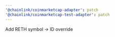 ```yaml
---
'@chainlink/coinmarketcap-adapter': patch
'@chainlink/coinmarketcap-test-adapter': patch
---
```


Add RETH symbol -> ID override

